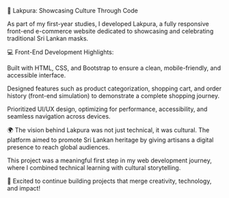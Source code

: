 🌟 Lakpura: Showcasing Culture Through Code

As part of my first-year studies, I developed Lakpura, a fully responsive front-end e-commerce website dedicated to showcasing and celebrating traditional Sri Lankan masks.

💻 Front-End Development Highlights:

Built with HTML, CSS, and Bootstrap to ensure a clean, mobile-friendly, and accessible interface.

Designed features such as product categorization, shopping cart, and order history (front-end simulation) to demonstrate a complete shopping journey.

Prioritized UI/UX design, optimizing for performance, accessibility, and seamless navigation across devices.

🌍 The vision behind Lakpura was not just technical, it was cultural. The platform aimed to promote Sri Lankan heritage by giving artisans a digital presence to reach global audiences.

This project was a meaningful first step in my web development journey, where I combined technical learning with cultural storytelling.

🚀 Excited to continue building projects that merge creativity, technology, and impact!
